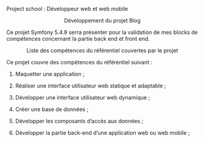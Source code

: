 Project school : Développeur web et web mobile

<center>Développement du projet Blog</center>

Ce projet Symfony 5.4.9 serra présenter pour la validation de mes blocks de compétences concernant la partie back end et front end.  

<center>Liste des compétences du référentiel couvertes par le projet</center>

Ce projet couvre des compétences du référentiel suivant :

1. Maquetter une application ;
2. Réaliser une interface utilisateur web statique et adaptable ;
3. Développer une interface utilisateur web dynamique ;

5. Créer une base de données ;
6. Développer les composants d’accès aux données ;
7. Développer la partie back-end d’une application web ou web mobile ;

